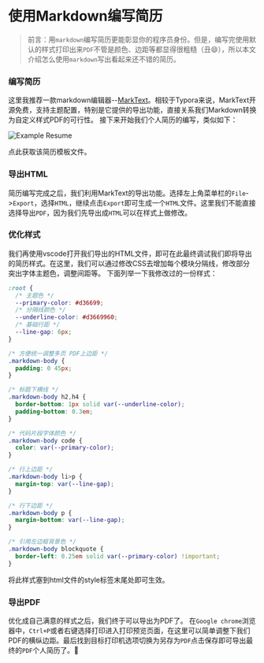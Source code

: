 # 使用Markdown编写简历
> 前言：用`markdown`编写简历更能彰显你的程序员身份。但是，编写完使用默认的样式打印出来`PDF`不管是颜色、边距等都显得很粗糙（丑😄），所以本文介绍怎么使用`markdown`写出看起来还不错的简历。

### 编写简历
这里我推荐一款markdown编辑器--[MarkText](https://github.com/marktext/marktext)。相较于Typora来说，MarkText开源免费，支持主题配置，特别是它提供的导出功能，直接关系我们Markdown转换为自定义样式PDF的可行性。
接下来开始我们个人简历的编写，类似如下：

<img :src="$withBase('/images/resume.jpg')" alt="Example Resume">

<a :href="$withBase('/markdown/example_resume.md')" download>点此</a>获取该简历模板文件。

### 导出HTML
简历编写完成之后，我们利用MarkText的导出功能。选择左上角菜单栏的`File`->`Export`，选择`HTML`，继续点击`Export`即可生成一个`HTML`文件。这里我们不能直接选择导出`PDF`，因为我们先导出成`HTML`可以在样式上做修改。

### 优化样式
我们再使用vscode打开我们导出的HTML文件，即可在此最终调试我们即将导出的简历样式。在这里，我们可以通过修改CSS去增加每个模块分隔线，修改部分突出字体主题色，调整间距等。
下面列举一下我修改过的一份样式：
```css
:root {
  /* 主题色 */
  --primary-color: #d36699;
  /* 分隔线颜色 */
  --underline-color: #d3669960;
  /* 基础行距 */
  --line-gap: 6px;
}

/* 方便统一调整多页 PDF上边距 */
.markdown-body {
  padding: 0 45px;
}

/* 标题下横线 */
.markdown-body h2,h4 {
  border-bottom: 1px solid var(--underline-color);
  padding-bottom: 0.3em;
}

/* 代码片段字体颜色 */
.markdown-body code {
  color: var(--primary-color);
}

/* 行上边距 */
.markdown-body li>p {
  margin-top: var(--line-gap);
}

/* 行下边距 */
.markdown-body p {
  margin-bottom: var(--line-gap);
}

/* 引用左边框背景色 */
.markdown-body blockquote {
  border-left: 0.25em solid var(--primary-color) !important;
}
```
将此样式塞到html文件的style标签末尾处即可生效。

### 导出PDF
优化成自己满意的样式之后，我们终于可以导出为PDF了。
在`Google chrome`浏览器中，`Ctrl+P`或者右键选择打印进入打印预览页面，在这里可以简单调整下我们PDF的横纵边距。最后找到目标打印机选项切换为另存为`PDF`点击保存即可导出最终的`PDF`个人简历了。:100: